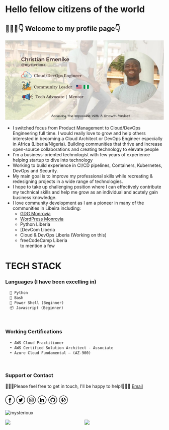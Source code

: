 <h1> Hello fellow citizens of the world</h1>
<h2> 💁🏻‍♂️👇 Welcome to my profile page👇</h2>
<img src="contain/echris.jpg"></h2>
<br/>

- I switched focus from Product Management to Cloud/DevOps Engineering full time. I would really love to grow and help others interested in becoming a Cloud Architect or DevOps Engineer especially in Africa (Liberia/Nigeria). Building communities that thrive and increase open-source collaborations and creating technology to elevate people
- I'm a business-oriented technologist with few years of experience helping startup to dive into technology
- Working to build experience in CI/CD pipelines, Containers, Kubernetes, DevOps and Security.
- My main goal is to improve my professional skills while recreating & redesigning projects in a wide range of technologies.
- I hope to take up challenging position where I can effectively contribute my technical skills and help me grow as an individual and acutely gain business knowledge.
- I love community development as I am a pioneer in many of the communities in Libeira including:
  * [GDG Monrovia](https://gdg.community.dev/gdg-monrovia)
  * [WordPress Monrovia](https://www.meetup.com/monrovia-wordpress-meetup/)
  * Python Liberia
  * [DevCom Liberia
  * Cloud & DevOps Liberia (Working on this)
  * freeCodeCamp Liberia<br />
  to mention a few

# TECH STACK
  ###  Languages (I have been excelling in)
  
      🐍 Python
      🤖 Bash
      🦾 Power Shell (Beginner)
      📦 Javascript (Beginner)
      
<br/>

### Working Certifications
      • AWS Cloud Practitioner
      • AWS Certified Solution Architect - Associate
      • Azure Cloud Fundamental – (AZ-900) 

<br/>

### Support or Contact

👨🏻‍💻Please feel free to get in touch, I'll be happy to help!💁🏻‍♂️ [Email](hello@ccemenike.me)

####

<a href="https://github.com/mysterioux" target="_blank"><img src="contain/fb.png" alt="Facebook" width="30"></a>
<a href="https://twitter.com/ccemenike" target="_blank"><img src="contain/tw.png" alt="Twitter" width="30"></a>
<a href="https://www.instagram.com/ccemenike/" target="_blank"><img src="contain/ig.png" alt="Instagram" width="30"></a>
<a href="https://www.linkedin.com/in/ccemenike/" target="_blank"><img src="contain/in.png" alt="LinkedIn" width="30"></a>
<a href="https://github.com/mysterioux" target="_blank"><img src="contain/git.png" alt="GitHub" width="30"></a>
<a href="https://ccemenike.me" target="_blank"><img src="contain/www.png" alt="Website" width="30"></a>

<p align="left"> <img src="https://komarev.com/ghpvc/?username=mysterioux&color=blueviolet" alt="mysterioux" /> </p>
<p align="left"><img width="50%" src="https://github-readme-stats.vercel.app/api?username=mysterioux&show_icons=true&theme=monokai&count_private=true" align="right"/> <p align="left"><img src="https://github-readme-stats.vercel.app/api/top-langs/?username=mysterioux&theme=merko&layout=compact&hide_langs_below=1" /></p>
<br>
